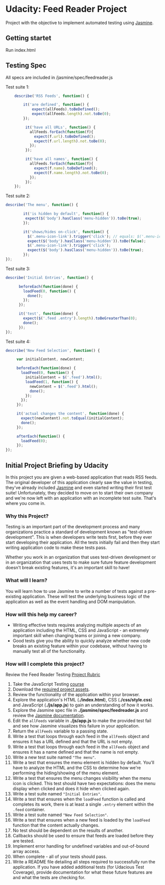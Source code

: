# Udacity: Feed Reader Project

Project with the objective to implement automated testing using [Jasmine](http://jasmine.github.io/).

## Getting startet
Run index.html

## Testing Spec
All specs are included in /jasmine/spec/feedreader.js

Test suite 1:
```javascript
    describe('RSS Feeds', function() {

        it('are defined', function() {
            expect(allFeeds).toBeDefined();
            expect(allFeeds.length).not.toBe(0);
        });

         it('have all URLs', function() {
           allFeeds.forEach(function(f){
             expect(f.url).toBeDefined();
             expect(f.url.length).not.toBe(0);
           });
         });

         it('have all names', function() {
           allFeeds.forEach(function(f){
             expect(f.name).toBeDefined();
             expect(f.name.length).not.toBe(0);
           });
         });
    });
```

Test suite 2:
```javascript
describe('The menu', function() {

        it('is hidden by default', function() {
         expect($('body').hasClass('menu-hidden')).toBe(true);
        });

        it('shows/hides on-click', function() {
          $('.menu-icon-link').trigger('click'); // equals: $('.menu-icon-link').click();
          expect($('body').hasClass('menu-hidden')).toBe(false);
          $('.menu-icon-link').trigger('click');
          expect($('body').hasClass('menu-hidden')).toBe(true);
        });
});
```

Test suite 3:
```javascript
describe('Initial Entries', function() {

      beforeEach(function(done) {
        loadFeed(0, function() {
          done();
        });
      });

      it('test', function(done) {
        expect($('.feed .entry').length).toBeGreaterThan(0);
        done();
      });
});
```

Test suite 4:
```javascript
describe('New Feed Selection', function() {

     var initialContent, newContent;

     beforeEach(function(done) {
       loadFeed(0, function() {
         initialContent = $('.feed').html();
         loadFeed(1, function() {
           newContent = $('.feed').html();
           done();
         });
       });
     });

     it('actual changes the content', function(done) {
       expect(newContent).not.toEqual(initialContent);
       done();
     });

     afterEach(function() {
       loadFeed(0);
     });
});
```

## Initial Project Briefing by Udacity

In this project you are given a web-based application that reads RSS feeds. The original developer of this application clearly saw the value in testing, they've already included [Jasmine](http://jasmine.github.io/) and even started writing their first test suite! Unfortunately, they decided to move on to start their own company and we're now left with an application with an incomplete test suite. That's where you come in.


### Why this Project?

Testing is an important part of the development process and many organizations practice a standard of development known as "test-driven development". This is when developers write tests first, before they ever start developing their application. All the tests initially fail and then they start writing application code to make these tests pass.

Whether you work in an organization that uses test-driven development or in an organization that uses tests to make sure future feature development doesn't break existing features, it's an important skill to have!


### What will I learn?

You will learn how to use Jasmine to write a number of tests against a pre-existing application. These will test the underlying business logic of the application as well as the event handling and DOM manipulation.


### How will this help my career?

* Writing effective tests requires analyzing multiple aspects of an application including the HTML, CSS and JavaScript - an extremely important skill when changing teams or joining a new company.
* Good tests give you the ability to quickly analyze whether new code breaks an existing feature within your codebase, without having to manually test all of the functionality.


### How will I complete this project?

Review the Feed Reader Testing [Project Rubric](https://review.udacity.com/#!/projects/3442558598/rubric)

1. Take the JavaScript Testing [course](https://www.udacity.com/course/ud549)
2. Download the [required project assets](http://github.com/udacity/frontend-nanodegree-feedreader).
3. Review the functionality of the application within your browser.
4. Explore the application's HTML (**./index.html**), CSS (**./css/style.css**) and JavaScript (**./js/app.js**) to gain an understanding of how it works.
5. Explore the Jasmine spec file in **./jasmine/spec/feedreader.js** and review the [Jasmine documentation](http://jasmine.github.io).
6. Edit the `allFeeds` variable in **./js/app.js** to make the provided test fail and see how Jasmine visualizes this failure in your application.
7. Return the `allFeeds` variable to a passing state.
8. Write a test that loops through each feed in the `allFeeds` object and ensures it has a URL defined and that the URL is not empty.
9. Write a test that loops through each feed in the `allFeeds` object and ensures it has a name defined and that the name is not empty.
10. Write a new test suite named `"The menu"`.
11. Write a test that ensures the menu element is hidden by default. You'll have to analyze the HTML and the CSS to determine how we're performing the hiding/showing of the menu element.
12. Write a test that ensures the menu changes visibility when the menu icon is clicked. This test should have two expectations: does the menu display when clicked and does it hide when clicked again.
13. Write a test suite named `"Initial Entries"`.
14. Write a test that ensures when the `loadFeed` function is called and completes its work, there is at least a single `.entry` element within the `.feed` container.
15. Write a test suite named `"New Feed Selection"`.
16. Write a test that ensures when a new feed is loaded by the `loadFeed` function that the content actually changes.
17. No test should be dependent on the results of another.
18. Callbacks should be used to ensure that feeds are loaded before they are tested.
19. Implement error handling for undefined variables and out-of-bound array access.
20. When complete - all of your tests should pass.
21. Write a README file detailing all steps required to successfully run the application. If you have added additional tests (for Udacious Test Coverage),  provide documentation for what these future features are and what the tests are checking for.
